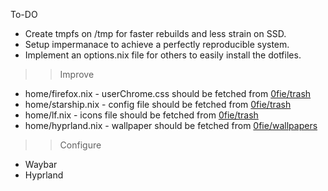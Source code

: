 To-DO
- Create tmpfs on /tmp for faster rebuilds and less strain on SSD.
- Setup impermanace to achieve a perfectly reproducible system.
- Implement an options.nix file for others to easily install the dotfiles.

>> Improve
- home/firefox.nix - userChrome.css should be fetched from [0fie/trash](github.com/0fie/trash)
- home/starship.nix - config file should be fetched from [0fie/trash](github.com/0fie/trash)
- home/lf.nix - icons file should be fetched from [0fie/trash](github.com/0fie/trash)
- home/hyprland.nix - wallpaper should be fetched from [0fie/wallpapers](github.com/0fie/wallpapers)

>> Configure
- Waybar
- Hyprland
